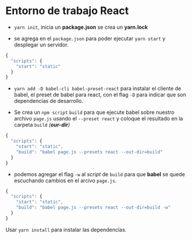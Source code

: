 # Entorno de trabajo React

* `yarn init`, inicia un __package.json__ se crea un __yarn.lock__

* se agrega en el `package.json` para poder ejecutar `yarn start` y desplegar un servidor.
```js
{
  "scripts": {
    "start": "static"
  }
}
```

* `yarn add -D babel-cli babel-preset-react` para instalar el cliente de babel, el preset de babel para react, con el flag `-D` para indicar que son dependencias de desarrollo.

* Se crea un `npm script` `build` para que ejecute babel sobre nuestro archivo `page.js` usando el `--preset react` y coloque el resultado en la carpeta `build` _(**our-dir**)_
```js
{
  "scripts": {
    "start": "static",
    "build": "babel page.js --presets react --out-dir=build"
  }
}
```

* podemos agregar el flag `-w` al _script_ de `build` para que **babel** se quede escuchando cambios en el arcivo `page.js`.
```js
{
  "scripts": {
    "start": "static",
    "build": "babel page.js --presets react --out-dir=build -w"
  }
}
```

Usar `yarn install` para instalar las dependencias.
